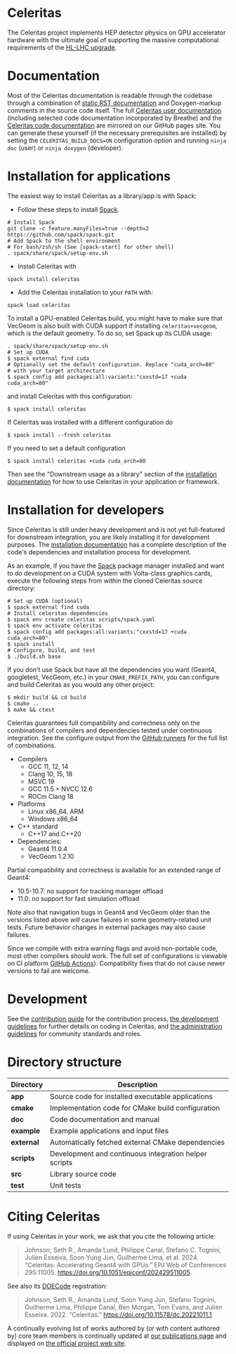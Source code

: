 # Celeritas

The Celeritas project implements HEP detector physics on GPU accelerator
hardware with the ultimate goal of supporting the massive computational
requirements of the [HL-LHC upgrade][HLLHC].

[HLLHC]: https://home.cern/science/accelerators/high-luminosity-lhc

# Documentation

Most of the Celeritas documentation is readable through the codebase through a
combination of [static RST documentation][inline-docs] and Doxygen-markup
comments in the source code itself. The full [Celeritas user
documentation][user-docs] (including selected code documentation incorporated
by Breathe) and the [Celeritas code documentation][dev-docs] are mirrored on
our GitHub pages site. You can generate these yourself (if the necessary
prerequisites are installed) by
setting the `CELERITAS_BUILD_DOCS=ON` configuration option and running `ninja
doc` (user) or `ninja doxygen` (developer).

[inline-docs]: doc/index.rst
[user-docs]: https://celeritas-project.github.io/celeritas/user/index.html
[dev-docs]: https://celeritas-project.github.io/celeritas/dev/index.html

# Installation for applications

The easiest way to install Celeritas as a library/app is with Spack:
- Follow these steps to install [Spack][spack-start].
```console
# Install Spack
git clone -c feature.manyFiles=true --depth=2 https://github.com/spack/spack.git
# Add Spack to the shell environment
# For bash/zsh/sh (See [spack-start] for other shell)
. spack/share/spack/setup-env.sh
```
- Install Celeritas with
```console
spack install celeritas
```
- Add the Celeritas installation to your `PATH` with:
```console
spack load celeritas
```

To install a GPU-enabled Celeritas build, you might have to make sure that VecGeom is also built with CUDA
support if installing `celeritas+vecgeom`, which is the default geometry.
To do so, set Spack up its CUDA usage:
```console
. spack/share/spack/setup-env.sh
# Set up CUDA
$ spack external find cuda
# Optionally set the default configuration. Replace "cuda_arch=80"
# with your target architecture
$ spack config add packages:all:variants:"cxxstd=17 +cuda cuda_arch=80"
```
and install Celeritas with this configuration:
```console
$ spack install celeritas
```
If Celeritas was installed with a different configuration do
```console
$ spack install --fresh celeritas
```
If you need to set a default configuration
```console
$ spack install celeritas +cuda cuda_arch=80
```


Then see the "Downstream usage as a library" section of the [installation
documentation][install] for how to use Celeritas in your application or framework.

[spack-start]: https://spack.readthedocs.io/en/latest/getting_started.html
[install]: https://celeritas-project.github.io/celeritas/user/usage/installation.html

# Installation for developers

Since Celeritas is still under heavy development and is not yet full-featured
for downstream integration, you are likely installing it for development
purposes. The [installation documentation][install] has a
complete description of the code's dependencies and installation process for
development.

As an example, if you have the [Spack][spack] package manager
installed and want to do development on a CUDA system with Volta-class graphics
cards, execute the following steps from within the cloned Celeritas source
directory:
```console
# Set up CUDA (optional)
$ spack external find cuda
# Install celeritas dependencies
$ spack env create celeritas scripts/spack.yaml
$ spack env activate celeritas
$ spack config add packages:all:variants:"cxxstd=17 +cuda cuda_arch=80"
$ spack install
# Configure, build, and test
$ ./build.sh base
```

If you don't use Spack but have all the dependencies you want (Geant4,
googletest, VecGeom, etc.) in your `CMAKE_PREFIX_PATH`, you can configure and
build Celeritas as you would any other project:
```console
$ mkdir build && cd build
$ cmake ..
$ make && ctest
```

Celeritas guarantees full compatibility and correctness only on the
combinations of compilers and dependencies tested under continuous integration.
See the configure output from the [GitHub runners](https://github.com/celeritas-project/celeritas/actions/workflows/push.yml) for the full list of combinations.
- Compilers
    - GCC 11, 12, 14
    - Clang 10, 15, 18
    - MSVC 19
    - GCC 11.5 + NVCC 12.6
    - ROCm Clang 18
- Platforms
    - Linux x86_64, ARM
    - Windows x86_64
- C++ standard
    - C++17 and C++20
- Dependencies:
    - Geant4 11.0.4
    - VecGeom 1.2.10

Partial compatibility and correctness is available for an extended range of
Geant4:
- 10.5-10.7: no support for tracking manager offload
- 11.0: no support for fast simulation offload

Note also that navigation bugs in Geant4 and VecGeom older than the versions
listed above *will* cause failures in some geometry-related unit tests. Future
behavior changes in external packages may also cause failures.

Since we compile with extra warning flags and avoid non-portable code, most
other compilers *should* work.
The full set of configurations is viewable on CI platform [GitHub Actions][gha]).
Compatibility fixes that do not cause newer versions to fail are welcome.

[spack]: https://github.com/spack/spack
[install]: https://celeritas-project.github.io/celeritas/user/usage/installation.html
[gha]: https://github.com/celeritas-project/celeritas/actions

# Development

<!-- This section should be kept in sync with the doc/development files -->

See the [contribution guide][contributing-guidelines] for the contribution process,
[the development guidelines][development-guidelines] for further
details on coding in Celeritas, and [the administration guidelines][administration-guidelines] for community standards and roles.

[contributing-guidelines]: https://celeritas-project.github.io/celeritas/user/development/contributing.html
[development-guidelines]: https://celeritas-project.github.io/celeritas/user/development/coding.html
[administration-guidelines]: https://celeritas-project.github.io/celeritas/user/development/administration.html

# Directory structure

| **Directory** | **Description**                                       |
|---------------|-------------------------------------------------------|
| **app**       | Source code for installed executable applications     |
| **cmake**     | Implementation code for CMake build configuration     |
| **doc**       | Code documentation and manual                         |
| **example**   | Example applications and input files                  |
| **external**  | Automatically fetched external CMake dependencies     |
| **scripts**   | Development and continuous integration helper scripts |
| **src**       | Library source code                                   |
| **test**      | Unit tests                                            |

# Citing Celeritas

<!-- This section should be kept in sync with the CITATIONS.cff file -->

If using Celeritas in your work, we ask that you cite the following article:

> Johnson, Seth R., Amanda Lund, Philippe Canal, Stefano C. Tognini, Julien Esseiva, Soon Yung Jun, Guilherme Lima, et al. 2024. “Celeritas: Accelerating Geant4 with GPUs.” EPJ Web of Conferences 295:11005. https://doi.org/10.1051/epjconf/202429511005.

See also its [DOECode](https://www.osti.gov/doecode/biblio/94866) registration:

> Johnson, Seth R., Amanda Lund, Soon Yung Jun, Stefano Tognini, Guilherme Lima, Philippe Canal, Ben Morgan, Tom Evans, and Julien Esseiva. 2022. “Celeritas.” https://doi.org/10.11578/dc.20221011.1.

A continually evolving list of works authored by (or with content authored by)
core team members is continually updated at [our publications page](https://github.com/celeritas-project/celeritas/blob/doc/gh-pages-base/publications.md)
and displayed on [the official project web site](https://celeritas.ornl.gov/).
